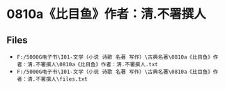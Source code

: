 # 0810a《比目鱼》作者：清.不署撰人

## Files

- `F:/5000G电子书\I01-文学（小说 诗歌 名著 写作）\古典名著\0810a《比目鱼》作者：清.不署撰人\0810a《比目鱼》作者：清.不署撰人.txt`
- `F:/5000G电子书\I01-文学（小说 诗歌 名著 写作）\古典名著\0810a《比目鱼》作者：清.不署撰人\files.txt`
